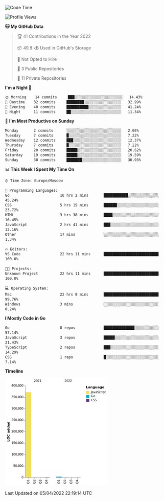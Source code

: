 <!--START_SECTION:waka-->
![Code Time](http://img.shields.io/badge/Code%20Time-251%20hrs%2012%20mins-blue)

![Profile Views](http://img.shields.io/badge/Profile%20Views-0-blue)

**🐱 My GitHub Data** 

> 🏆 41 Contributions in the Year 2022
 > 
> 📦 49.8 kB Used in GitHub's Storage 
 > 
> 🚫 Not Opted to Hire
 > 
> 📜 3 Public Repositories 
 > 
> 🔑 11 Private Repositories  
 > 
**I'm a Night 🦉** 

```text
🌞 Morning    14 commits     ███░░░░░░░░░░░░░░░░░░░░░░   14.43% 
🌆 Daytime    32 commits     ████████░░░░░░░░░░░░░░░░░   32.99% 
🌃 Evening    40 commits     ██████████░░░░░░░░░░░░░░░   41.24% 
🌙 Night      11 commits     ██░░░░░░░░░░░░░░░░░░░░░░░   11.34%

```
📅 **I'm Most Productive on Sunday** 

```text
Monday       2 commits      ░░░░░░░░░░░░░░░░░░░░░░░░░   2.06% 
Tuesday      7 commits      █░░░░░░░░░░░░░░░░░░░░░░░░   7.22% 
Wednesday    12 commits     ███░░░░░░░░░░░░░░░░░░░░░░   12.37% 
Thursday     7 commits      █░░░░░░░░░░░░░░░░░░░░░░░░   7.22% 
Friday       20 commits     █████░░░░░░░░░░░░░░░░░░░░   20.62% 
Saturday     19 commits     █████░░░░░░░░░░░░░░░░░░░░   19.59% 
Sunday       30 commits     ███████░░░░░░░░░░░░░░░░░░   30.93%

```


📊 **This Week I Spent My Time On** 

```text
⌚︎ Time Zone: Europe/Moscow

💬 Programming Languages: 
Go                       10 hrs 2 mins       ███████████░░░░░░░░░░░░░░   45.24% 
CSS                      5 hrs 15 mins       ██████░░░░░░░░░░░░░░░░░░░   23.72% 
HTML                     3 hrs 38 mins       ████░░░░░░░░░░░░░░░░░░░░░   16.45% 
JavaScript               2 hrs 41 mins       ███░░░░░░░░░░░░░░░░░░░░░░   12.16% 
Other                    17 mins             ░░░░░░░░░░░░░░░░░░░░░░░░░   1.34%

🔥 Editors: 
VS Code                  22 hrs 11 mins      █████████████████████████   100.0%

🐱‍💻 Projects: 
Unknown Project          22 hrs 11 mins      █████████████████████████   100.0%

💻 Operating System: 
Mac                      22 hrs 8 mins       █████████████████████████   99.76% 
Windows                  3 mins              ░░░░░░░░░░░░░░░░░░░░░░░░░   0.24%

```

**I Mostly Code in Go** 

```text
Go                       8 repos             ██████████████░░░░░░░░░░░   57.14% 
JavaScript               3 repos             █████░░░░░░░░░░░░░░░░░░░░   21.43% 
TypeScript               2 repos             ███░░░░░░░░░░░░░░░░░░░░░░   14.29% 
CSS                      1 repo              █░░░░░░░░░░░░░░░░░░░░░░░░   7.14%

```


**Timeline**

![Chart not found](https://raw.githubusercontent.com/jeezft/jeezft/main/charts/bar_graph.png) 


 Last Updated on 05/04/2022 22:19:14 UTC
<!--END_SECTION:waka-->
